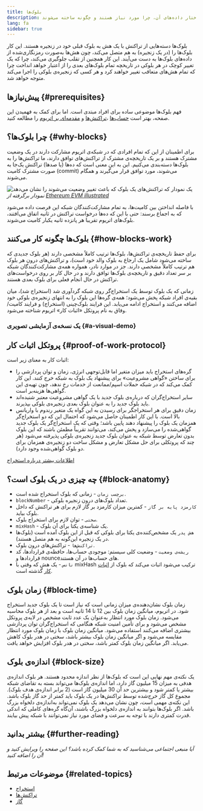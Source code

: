 ```yaml
---
title: بلوک‌ها
description: یک بررسی اجمالی از بلوک‌ها در زنجیره‌ی بلوکی اتریوم - ساختار داده‌های آن، چرا مورد نیاز هستند و چگونه ساخته می‌شوند.
lang: fa
sidebar: true
---
```


بلوک‌ها دسته‌هایی از تراکنش با یک هش به بلوک قبلی خود در زنجیره هستند. این کار بلوک‌ها را (در یک زنجیره) به هم متصل می‌کند، چون هش‌ها به‌صورت رمزنگاری‌شده از داده‌های بلوک‌ها به دست می‌آیند. این کار همچنین از تقلب جلوگیری می‌کند، چرا که یک تغییر کوچک در هر بلوکی در تاریخچه تمام بلوک‌های بعدی را از اعتبار خواهد انداخت چرا که تمام هش‌های متعاقب تغییر خواهند کرد و هر کسی که زنجیره‌ی بلوکی را اجرا می‌کند متوجه خواهد شد.

## پیش‌نیازها {#prerequisites}

فهم بلوک‌ها موضوعی ساده برای افراد مبتدی است. اما برای کمک به فهمیدن این صفحه، بهتر است [حساب‌ها](/developers/docs/accounts/) ،[تراکنش‌ها](/developers/docs/transactions/) و [مقدمه‌ای بر اتریوم](/developers/docs/intro-to-ethereum/) را مطالعه کنید.

## چرا بلوک‌ها؟ {#why-blocks}

برای اطمینان از این که تمام افرادی که در شبکه‌ی اتریوم مشارکت دارند در یک وضعیت مشترک هستند و بر یک تاریخچه‌ی مشترک از تراکنش‌های توافق دارند، ما تراکنش‌ها را به بلوک‌ها دسته‌بندی می‌کنیم. این به این معنی است که ده‌ها (یا صدها) تراکنش یک‌جا به صورت مشترک کامیت (commit) می‌شوند، مورد توافق قرار می‌گیرند و همگام می‌شوند.

![یک نمودار که تراکنش‌های یک بلوک که باعث تغییر وضعیت می‌شوند را نشان می‌دهد](./tx-block.png) _نمودار برگرفته از [Ethereum EVM illustrated](https://takenobu-hs.github.io/downloads/ethereum_evm_illustrated.pdf)_

با فاصله انداختن بین کامیت‌ها، به تمام مشارکت‌کنندگان شبکه این فرصت داده می‌شود که به اجماع برسند: حتی با این که ده‌ها درخواست تراکنش در ثانیه اتفاق می‌افتند، بلوک‌های اتریوم تقریبا هر پانزده ثانیه یکبار کامیت می‌شوند.

## بلوک‌ها چگونه کار می‌کنند {#how-blocks-work}

برای حفظ تاریخچه‌ی تراکنش‌ها، بلوک‌ها ترتیب کاملاً مشخصی دارند‌ (هر بلوک جدیدی که ساخته می‌شود شامل یک ارجاع به بلوک والد خود است)، و تراکنش‌های درون هر بلوک هم ترتیب کاملاً مشخصی دارند. جز در موارد نادر، همواره همه‌ی مشارکت‌کنندگان شبکه بر سر تعداد دقیق و تاریخچه‌ی بلوک‌ها توافق دارند و در حال کار بر روی درخواست‌های تراکنش در حال انجام فعلی برای بلوک بعدی هستند.

زمانی که یک بلوک توسط یک استخراج‌گر روی شبکه گردآوری شد (استخراج شد)، میان بقیه‌ی افراد شبکه پخش می‌شود؛ همه‌ی گره‌ها این بلوک را به انتهای زنجیره‌ی بلوکی خود اضافه می‌کنند و استخراج ادامه می‌یابد. این فرایند بلوک‌چینی (استخراج) و فرایند کامیت/وفاق به نام پروتکل «اثبات کار» اتریوم شناخته می‌شود.

### یک نسخه‌ی آزمایشی تصویری {#a-visual-demo}

<YouTube id="_160oMzblY8" />

## پروتکل اثبات کار {#proof-of-work-protocol}

اثبات کار به معنای زیر است:

- گره‌های استخراج باید میزان متغیر اما قابل‌توجهی انرژی، زمان و توان پردازشی را برای ساختن «گواهی مشروعیت» برای پیشنهاد یک بلوک به شبکه خرج کنند. این کار کمک می‌کند که در شبکه حملات اسپم/ممانعت از خدمات رخ ندهد، چون تهیه‌ی این گواهی‌ها هزینه‌بر است.
- سایر استخراج‌گران که درباره‌ی بلوک جدید با یک گواهی مشروعیت معتبر شنیده‌اند باید بلوک جدید را به عنوان بلوک بعدی زنجیره‌ی بلوکی بپذیرند.
- زمان دقیق برای هر استخراجگر برای رسیدن به این گواه یک متغیر رندوم با واریانس بالا است. با این کار اطمینان حاصل می‌شود که احتمال این که دو استخراج‌گر همزمان یک بلوک را پیشنهاد دهند پایین باشد؛ وقتی که یک استخراج‌گر یک بلوک جدید گواهی‌شده را می‌سازد و پخش می‌کند، می‌توانند تقریباً مطمئن باشند که این بلوک بدون تعارض توسط شبکه به عنوان بلوک جدید زنجیره‌ی بلوکی پذیرفته می‌شود (هر چند که پروتکلی برای حل مشکل تعارض و مشکل ساخت دو زنجیره‌ی همزمان برای دو بلوک گواهی‌شده وجود دارد).

[اطلاعات بیشتر درباره استخراج](/developers/docs/consensus-mechanisms/pow/mining/)

## چه چیزی در یک بلوک است؟ {#block-anatomy}

- `برچسب زمان` - زمانی که بلوک استخراج شده است.
- `blockNumber` - تعداد بلوک‌های درون زنجیره بلوکی.
- `کارمزد پایه بر گاز` - کمترین میزان کارمزد بر گاز لازم برای هر تراکنش که داخل بلوک بیاید.
- `سختی` - توان لازم برای استخراج بلوک.
- `mixHash` - یک شناسه‌ی یکتا برای آن بلوک.
- `هش پدر` یک مشخص‌کننده‌ی یکتا برای بلوکی که قبل از این بلوک آمده است (بلوک‌ها در یک زنجیره این‌گونه به هم متصل هستند).
- `تراکنش‌ها` - تراکنش‌های درون بلوک.
- `ریشه‌ی وضعیت` - وضعیت کلی سیستم: موجودی حساب‌ها، حافظه‌ی قراردادها، کد قراردادها و nounceهای حساب‌ها در آن هستند.
- `نانس` - یک هش که وقتی با mixHash ترکیب می‌شود اثبات می‌کند که بلوک از [اثبات کار](/developers/docs/consensus-mechanisms/pow/) گذشته است.

## زمان بلوک {#block-time}

زمان بلوک نشان‌دهنده‌ی میزان زمانی است که نیاز است تا یک بلوک جدید استخراج شود. در اتریوم، میانگین زمان بلوک بین 12 تا 14 ثانیه است و بعد از هر بلوک محاسبه می‌شود. زمان بلوک مورد انتظار به‌عنوان یک عدد ثابت مشخص در لایه‌ی پروتکل مشخص می‌شود و برای تأمین امنیت شبکه‌ هنگامی که استخراج‌گران توان پردازشی بیشتری اضافه می‌کنند استفاده می‌شود. میانگین زمان بلوک با زمان بلوک مورد انتظار مقایسه می‌شود و اگر میانگین زمان بلوک بیشتر باشد، سختی در هدر بلوک کاهش می‌یابد. اگر میانگین زمان بلوک کمتر باشد، سختی در هدر بلوک افزایش خواهد یافت.

## اندازه‌ی بلوک {#block-size}

یک نکته‌ی مهم نهایی این است که بلوک‌ها از نظر اندازه محدود هستند. هر بلوک اندازه‌ی هدفی به میزان 15 میلیون گاز دارد، اما اندازه‌ی بلوک‌ها می‌تواند بسته به تقاضای شبکه‌ بیشتر یا کمتر شود و بیشترین حد آن 30 میلیون گاز است (2 برابر اندازه‌ی هدف بلوک). مجموع کل گاز خرج‌شده توسط تراکنش‌ها در یک بلوک باید کمتر از حد گاز بلوک باشد. این نکته‌ی مهمی است، چون نشان می‌دهد یک بلوک نمی‌تواند به‌اندازه‌ی دلخواه بزرگ باشد. اگر بلوک‌ها بتوانند به اندازه‌ی دلخواه بزرگ باشند، آن‌گاه گره‌های کاملی که اندکی قدرت کمتری دارند با توجه به سرعت و فضای مورد نیاز نمی‌توانند با شبکه پیش بیایند.

## بیشتر بدانید {#further-reading}

_آیا منبعی اجتماعی می‌شناسید که به شما کمک کرده باشد؟ این صفحه را ویرایش کنید و آن را اضافه کنید!_

## موضوعات مرتبط {#related-topics}

- [استخراج](/developers/docs/consensus-mechanisms/pow/mining/)
- [تراکنش‌ها](/developers/docs/transactions/)
- [گاز](/developers/docs/gas/)
